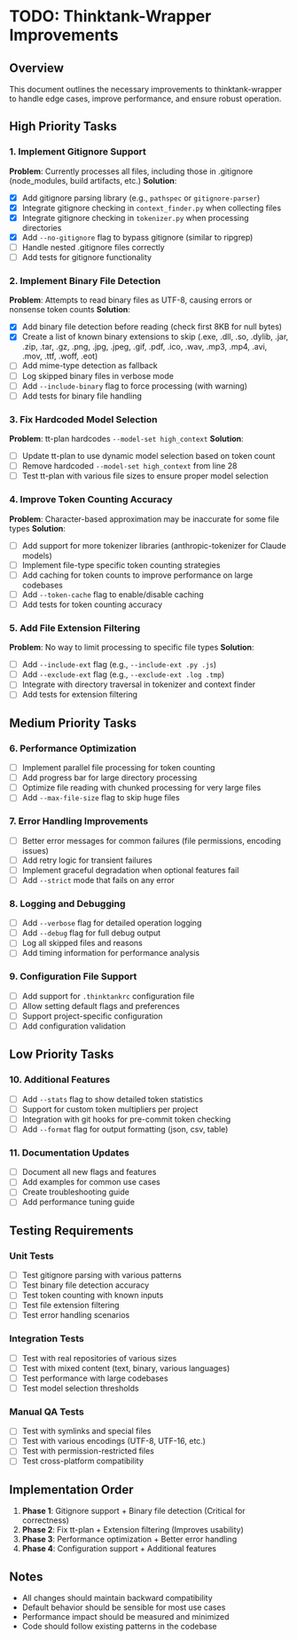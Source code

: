 # TODO: Thinktank-Wrapper Improvements

## Overview
This document outlines the necessary improvements to thinktank-wrapper to handle edge cases, improve performance, and ensure robust operation.

## High Priority Tasks

### 1. Implement Gitignore Support
**Problem**: Currently processes all files, including those in .gitignore (node_modules, build artifacts, etc.)
**Solution**:
- [x] Add gitignore parsing library (e.g., `pathspec` or `gitignore-parser`)
- [x] Integrate gitignore checking in `context_finder.py` when collecting files
- [x] Integrate gitignore checking in `tokenizer.py` when processing directories
- [x] Add `--no-gitignore` flag to bypass gitignore (similar to ripgrep)
- [ ] Handle nested .gitignore files correctly
- [ ] Add tests for gitignore functionality

### 2. Implement Binary File Detection
**Problem**: Attempts to read binary files as UTF-8, causing errors or nonsense token counts
**Solution**:
- [x] Add binary file detection before reading (check first 8KB for null bytes)
- [x] Create a list of known binary extensions to skip (.exe, .dll, .so, .dylib, .jar, .zip, .tar, .gz, .png, .jpg, .jpeg, .gif, .pdf, .ico, .wav, .mp3, .mp4, .avi, .mov, .ttf, .woff, .eot)
- [ ] Add mime-type detection as fallback
- [ ] Log skipped binary files in verbose mode
- [ ] Add `--include-binary` flag to force processing (with warning)
- [ ] Add tests for binary file handling

### 3. Fix Hardcoded Model Selection
**Problem**: tt-plan hardcodes `--model-set high_context`
**Solution**:
- [ ] Update tt-plan to use dynamic model selection based on token count
- [ ] Remove hardcoded `--model-set high_context` from line 28
- [ ] Test tt-plan with various file sizes to ensure proper model selection

### 4. Improve Token Counting Accuracy
**Problem**: Character-based approximation may be inaccurate for some file types
**Solution**:
- [ ] Add support for more tokenizer libraries (anthropic-tokenizer for Claude models)
- [ ] Implement file-type specific token counting strategies
- [ ] Add caching for token counts to improve performance on large codebases
- [ ] Add `--token-cache` flag to enable/disable caching
- [ ] Add tests for token counting accuracy

### 5. Add File Extension Filtering
**Problem**: No way to limit processing to specific file types
**Solution**:
- [ ] Add `--include-ext` flag (e.g., `--include-ext .py .js`)
- [ ] Add `--exclude-ext` flag (e.g., `--exclude-ext .log .tmp`)
- [ ] Integrate with directory traversal in tokenizer and context finder
- [ ] Add tests for extension filtering

## Medium Priority Tasks

### 6. Performance Optimization
- [ ] Implement parallel file processing for token counting
- [ ] Add progress bar for large directory processing
- [ ] Optimize file reading with chunked processing for very large files
- [ ] Add `--max-file-size` flag to skip huge files

### 7. Error Handling Improvements
- [ ] Better error messages for common failures (file permissions, encoding issues)
- [ ] Add retry logic for transient failures
- [ ] Implement graceful degradation when optional features fail
- [ ] Add `--strict` mode that fails on any error

### 8. Logging and Debugging
- [ ] Add `--verbose` flag for detailed operation logging
- [ ] Add `--debug` flag for full debug output
- [ ] Log all skipped files and reasons
- [ ] Add timing information for performance analysis

### 9. Configuration File Support
- [ ] Add support for `.thinktankrc` configuration file
- [ ] Allow setting default flags and preferences
- [ ] Support project-specific configuration
- [ ] Add configuration validation

## Low Priority Tasks

### 10. Additional Features
- [ ] Add `--stats` flag to show detailed token statistics
- [ ] Support for custom token multipliers per project
- [ ] Integration with git hooks for pre-commit token checking
- [ ] Add `--format` flag for output formatting (json, csv, table)

### 11. Documentation Updates
- [ ] Document all new flags and features
- [ ] Add examples for common use cases
- [ ] Create troubleshooting guide
- [ ] Add performance tuning guide

## Testing Requirements

### Unit Tests
- [ ] Test gitignore parsing with various patterns
- [ ] Test binary file detection accuracy
- [ ] Test token counting with known inputs
- [ ] Test file extension filtering
- [ ] Test error handling scenarios

### Integration Tests
- [ ] Test with real repositories of various sizes
- [ ] Test with mixed content (text, binary, various languages)
- [ ] Test performance with large codebases
- [ ] Test model selection thresholds

### Manual QA Tests
- [ ] Test with symlinks and special files
- [ ] Test with various encodings (UTF-8, UTF-16, etc.)
- [ ] Test with permission-restricted files
- [ ] Test cross-platform compatibility

## Implementation Order

1. **Phase 1**: Gitignore support + Binary file detection (Critical for correctness)
2. **Phase 2**: Fix tt-plan + Extension filtering (Improves usability)
3. **Phase 3**: Performance optimization + Better error handling
4. **Phase 4**: Configuration support + Additional features

## Notes

- All changes should maintain backward compatibility
- Default behavior should be sensible for most use cases
- Performance impact should be measured and minimized
- Code should follow existing patterns in the codebase